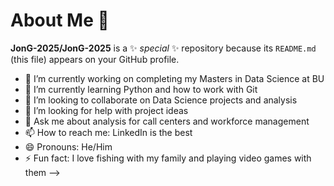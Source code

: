 # About Me 👋

**JonG-2025/JonG-2025** is a ✨ _special_ ✨ repository because its `README.md` (this file) appears on your GitHub profile.


- 🔭 I’m currently working on completing my Masters in Data Science at BU
- 🌱 I’m currently learning Python and how to work with Git
- 👯 I’m looking to collaborate on Data Science projects and analysis
- 🤔 I’m looking for help with project ideas
- 💬 Ask me about analysis for call centers and workforce management
- 📫 How to reach me: LinkedIn is the best
- 😄 Pronouns: He/Him
- ⚡ Fun fact: I love fishing with my family and playing video games with them
-->
